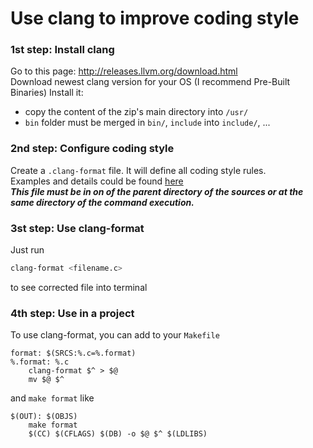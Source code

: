 # Use clang to improve coding style

### 1st step: Install clang

Go to this page: http://releases.llvm.org/download.html  
Download newest clang version for your OS (I recommend Pre-Built Binaries)
Install it:
* copy the content of the zip's main directory into ```/usr/```
* ```bin``` folder must be merged in ```bin/```, ```include``` into ```include/```, ...

### 2nd step: Configure coding style  

Create a ```.clang-format``` file. It will define all coding style rules.  
Examples and details could be found [here](https://clang.llvm.org/docs/ClangFormatStyleOptions.html)  
***This file must be in on of the parent directory of the sources or at the same directory of the command execution.***

### 3st step: Use clang-format

Just run
```bash
clang-format <filename.c>
```
to see corrected file into terminal

### 4th step: Use in a project

To use clang-format, you can add to your ```Makefile```
```make
format: $(SRCS:%.c=%.format)
%.format: %.c
    clang-format $^ > $@
    mv $@ $^
```
and  ```make format``` like
```make
$(OUT): $(OBJS)
    make format
    $(CC) $(CFLAGS) $(DB) -o $@ $^ $(LDLIBS)
```
